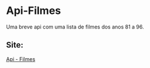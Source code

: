 # Api-Filmes

Uma breve api com uma lista de filmes dos anos 81 a 96.

## Site:
[Api - Filmes](https://my-movies-api-django.herokuapp.com/)
